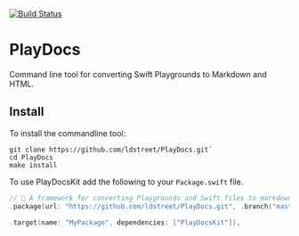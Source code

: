 [![Build Status](https://travis-ci.org/ldstreet/PlayDocs.svg?branch=master)](https://travis-ci.org/ldstreet/PlayDocs)

# PlayDocs
Command line tool for converting Swift Playgrounds to Markdown and HTML.

## Install

To install the commandline tool:
```
git clone https://github.com/ldstreet/PlayDocs.git`
cd PlayDocs
make install
```

To use PlayDocsKit add the following to your `Package.swift` file.
```swift
// 🏓 A framework for converting Playgrounds and Swift files to markdown and html
.package(url: "https://github.com/ldstreet/PlayDocs.git", .branch("master")),

.target(name: "MyPackage", dependencies: ["PlayDocsKit"]),
```



